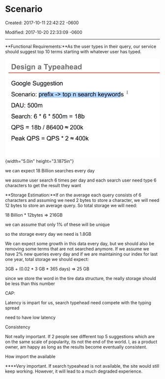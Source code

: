 # Scenario

Created: 2017-10-11 22:42:22 -0600

Modified: 2017-10-20 22:33:09 -0600

---

**Functional Requirements:**As the user types in their query, our service should suggest top 10 terms starting with whatever user has typed.





![Design a Typeahead Google Suggestion 1 Scenario: prefix -> top n search keywords DAU: 500m Search: 6 * 6 * 500m = 18b QPS = 18b / 86400 200k Peak QPS = QPS * 2 400k ](../../media/Steam^JCollection-Typehead-Scenario-image1.png){width="5.0in" height="3.1875in"}





we can expect 18 Billion searches every day



we assume user search 6 times per day and each search user need type 6 characters to get the result they want











**Storage Estimation:**If on the average each query consists of 6 characters and assuming we need 2 bytes to store a character, we will need 12 bytes to store an average query. So total storage we will need:



18 Billion * 12bytes => 216GB



we can assume that only 1% of these will be unique



so the storage every day we need is 1.8GB



We can expect some growth in this data every day, but we should also be removing some terms that are not searched anymore. If we assume we have 2% new queries every day and if we are maintaining our index for last one year, total storage we should expect:



3GB + (0.02 * 3 GB * 365 days) => 25 GB







since we store the word in the tire data structure, the really storage should be less than this number





CAP:



Latency is impart for us, search typehead need compete with the typing spread

need to have low latency



Consistency



Not really important. If 2 people see different top 5 suggestions which are on the same scale of popularity, its not the end of the world. I, as a product owner, am happy as long as the results become eventually consistent.



How import the available



****Very important. If search typeahead is not available, the site would still keep working. However, it will lead to a much degraded experience.










